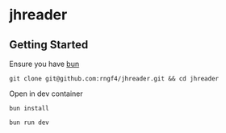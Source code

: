 # jhreader

## Getting Started

Ensure you have [bun](https://bun.com/)

`git clone git@github.com:rngf4/jhreader.git && cd jhreader`

Open in dev container

`bun install`

`bun run dev`
